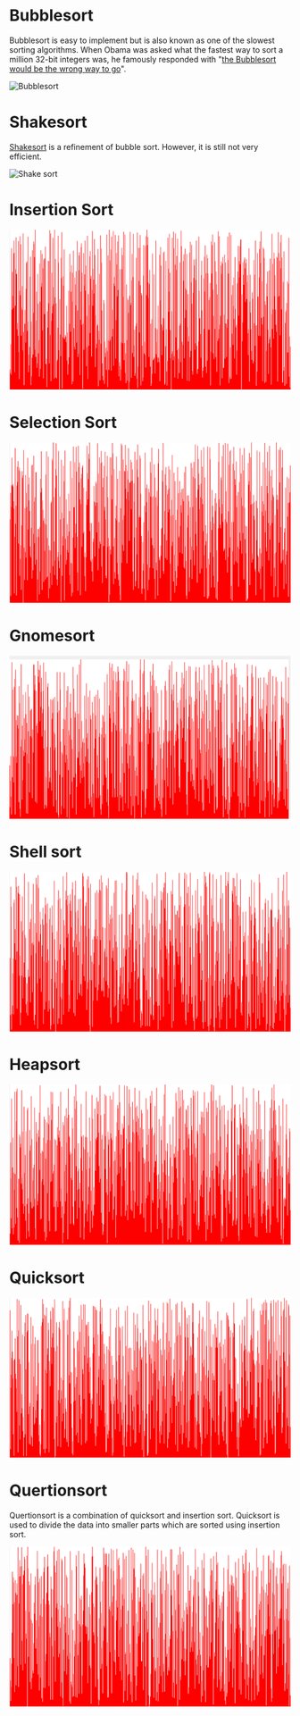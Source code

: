 Bubblesort
==========

Bubblesort is easy to implement but is also known as one of the slowest sorting algorithms. When Obama was asked what the fastest way to sort a million 32-bit integers was, he famously responded with "[the Bubblesort would be the wrong way to go](https://www.youtube.com/watch?v=k4RRi_ntQc8)".

![Bubblesort](gifs/bubblesort.gif)

Shakesort
=========

[Shakesort](https://en.wikipedia.org/wiki/Cocktail_shaker_sort) is a refinement of bubble sort. However, it is still not very efficient.

![Shake sort](gifs/shakesort.gif)

Insertion Sort
==============

![Insertion sort](gifs/insertion_sort.gif)

Selection Sort
==============

![Selection sort](gifs/selection_sort.gif)

Gnomesort
=========

![Gnomesort](gifs/gnomesort.gif)

Shell sort
==========

![Shell sort](gifs/shell_sort.gif)

Heapsort
========

![Heapsort](gifs/heapsort.gif)

Quicksort
=========

![Quicksort](gifs/quicksort.gif)

Quertionsort
============

Quertionsort is a combination of quicksort and insertion sort. Quicksort is used to divide the data into smaller parts which are sorted using insertion sort.

![Quertionsort](gifs/quertionsort.gif)
